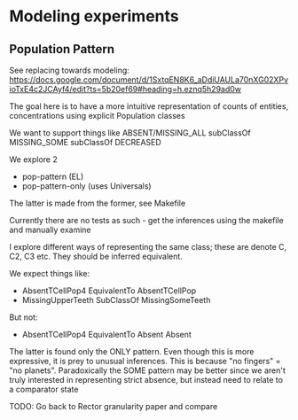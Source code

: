 # Modeling experiments

## Population Pattern

See replacing towards modeling:
https://docs.google.com/document/d/1SxtqEN8K6_aDdiUAULa70nXG02XPvioTxE4c2JCAyf4/edit?ts=5b20ef69#heading=h.eznq5h29ad0w

The goal here is to have a more intuitive representation of counts of entities, concentrations using explicit Population classes

We want to support things like ABSENT/MISSING_ALL subClassOf MISSING_SOME subClassOf DECREASED

We explore 2

 * pop-pattern (EL)
 * pop-pattern-only (uses Universals)

The latter is made from the former, see Makefile

Currently there are no tests as such - get the inferences using the makefile and manually examine

I explore different ways of representing the same class; these are denote C, C2, C3 etc. They should be inferred equivalent.

We expect things like:

 * AbsentTCellPop4 EquivalentTo AbsentTCellPop
 * MissingUpperTeeth SubClassOf MissingSomeTeeth

But not:

 * AbsentTCellPop4 EquivalentTo Absent Absent

The latter is found only the ONLY pattern. Even though this is more expressive, it is prey to unusual inferences. This is because "no fingers" = "no planets". Paradoxically the SOME pattern may be better since we aren't truly interested in representing strict absence, but instead need to relate to a comparator state

TODO: Go back to Rector granularity paper and compare